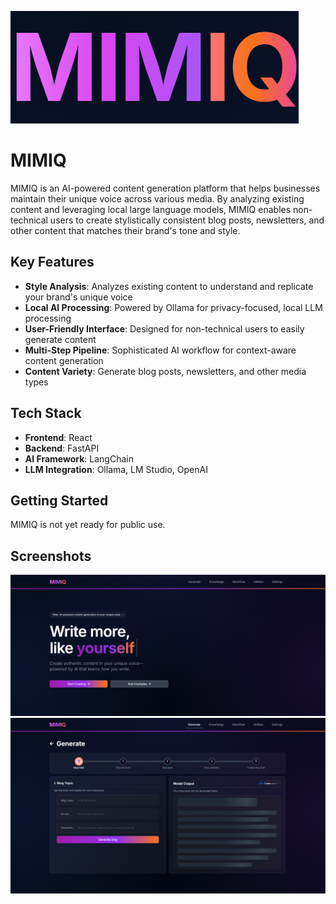 ![Mimiq Logo](docs/images/mimiq.png)

# MIMIQ

MIMIQ is an AI-powered content generation platform that helps businesses maintain their unique voice across various media. By analyzing existing content and leveraging local large language models, MIMIQ enables non-technical users to create stylistically consistent blog posts, newsletters, and other content that matches their brand's tone and style.

## Key Features

- **Style Analysis**: Analyzes existing content to understand and replicate your brand's unique voice
- **Local AI Processing**: Powered by Ollama for privacy-focused, local LLM processing
- **User-Friendly Interface**: Designed for non-technical users to easily generate content
- **Multi-Step Pipeline**: Sophisticated AI workflow for context-aware content generation
- **Content Variety**: Generate blog posts, newsletters, and other media types

## Tech Stack

- **Frontend**: React
- **Backend**: FastAPI
- **AI Framework**: LangChain
- **LLM Integration**: Ollama, LM Studio, OpenAI

## Getting Started

MIMIQ is not yet ready for public use.

## Screenshots

![MIMIQ Screenshot](docs/images/home.png)
![MIMIQ Screenshot](docs/images/generate.png)

<!-- 
To get started with MIMIQ, follow these steps:

1. Clone the repository
2. Install dependencies
3. Set up Ollama for local LLM processing
4. Run the development server
-->

<!-- ## Contributing

Contributions are welcome! Please feel free to submit a Pull Request.

## License

This project is licensed under the MIT License - see the LICENSE file for details. -->

